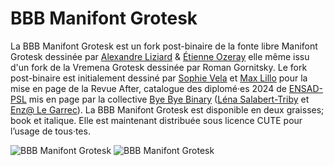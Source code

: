 # BBB Manifont Grotesk

La BBB Manifont Grotesk est un fork post-binaire de la fonte libre Manifont Grotesk dessinée par [Alexandre Liziard](https://alexandre-liziard.be/) & [Étienne Ozeray](http://www.etienneozeray.fr/) elle même issu d'un fork de la Vremena Grotesk dessinée par Roman Gornitsky. Le fork post-binaire est initialement dessiné par [Sophie Vela](https://www.sophievela.zd.lu/) et [Max Lillo](https://maxlilllo.tumblr.com/) pour la mise en page de la Revue After, catalogue des diplomé·es 2024 de [ENSAD-PSL](https://www.ensad.fr/fr/universite-psl) mis en page par la collective [Bye Bye Binary](https://www.byebyebinary.space/) ([Léna Salabert-Triby](https://lenasalaberttriby.com/) et [Enz@ Le Garrec](https://enzolegarrec.fr/)). La BBB Manifont Grotesk est disponible en deux graisses; book et italique. Elle est maintenant distribuée sous licence CUTE pour l’usage de tous·tes.

![BBB Manifont Grotesk](specimen/25_GuideUtilisation_BBBManifont4.jpg)
![BBB Manifont Grotesk](specimen/25_GuideUtilisation_BBBManifont3.jpg)